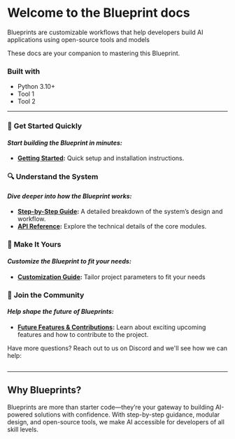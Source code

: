 # **Welcome to the Blueprint docs**

Blueprints are customizable workflows that help developers build AI applications using open-source tools and models

These docs are your companion to mastering this Blueprint.

### Built with

- Python 3.10+
- Tool 1
- Tool 2

---

### 🚀 **Get Started Quickly**

#### _Start building the Blueprint in minutes:_

- **[Getting Started](getting-started.md):** Quick setup and installation instructions.

### 🔍 **Understand the System**

#### _Dive deeper into how the Blueprint works:_

- **[Step-by-Step Guide](step-by-step-guide.md):** A detailed breakdown of the system’s design and workflow.
- **[API Reference](api.md):** Explore the technical details of the core modules.

### 🎨 **Make It Yours**

#### _Customize the Blueprint to fit your needs:_

- **[Customization Guide](customization.md):** Tailor project parameters to fit your needs

### 🌟 **Join the Community**

#### _Help shape the future of Blueprints:_

- **[Future Features & Contributions](future-features-contributions.md):** Learn about exciting upcoming features and how to contribute to the project.

Have more questions? Reach out to us on Discord and we'll see how we can help:

<a target="_blank" href="https://discord.gg/gazz5XDU"><img src="https://dcbadge.limes.pink/api/server/gazz5XDU" alt="" /></a>

---

## **Why Blueprints?**

Blueprints are more than starter code—they’re your gateway to building AI-powered solutions with confidence. With step-by-step guidance, modular design, and open-source tools, we make AI accessible for developers of all skill levels.
